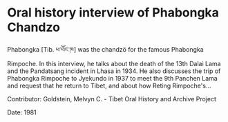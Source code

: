 # Oral history interview of Phabongka Chandzo  
Phabongka [Tib. ཕ་བོང་ཁ] was the chandzö for the famous Phabongka Rimpoche. In this interview, he talks about the death of the 13th Dalai Lama and the Pandatsang incident in Lhasa in 1934. He also discusses the trip of Phabongka Rimpoche to Jyekundo in 1937 to meet the 9th Panchen Lama and request that he return to Tibet, and about how Reting Rimpoche's... 

Contributor: Goldstein, Melvyn C. - Tibet Oral History and Archive Project  

Date:
1981  

